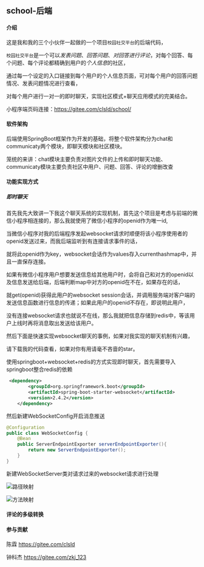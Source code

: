 ## school-后端

#### 介绍

这是我和我的三个小伙伴一起做的一个项目`校园社交平台`的后端代码，

`校园社交平台`是一个可以*发表问题*、*回答问题*、*对回答进行评论*，对每个回答、每个问题、每个评论都精确到用户的*个人信息*的社区，

通过每一个设定的入口链接到每个用户的个人信息页面，可对每个用户的回答问题情况、发表问题情况进行查看，

对每个用户进行一对一的即时聊天，实现社区模式+聊天应用模式的完美结合。

小程序端页码连接：https://gitee.com/clsld/school/

#### 软件架构

后端使用SpringBoot框架作为开发的基础，将整个软件架构分为chat和communicaty两个模块，即聊天模块和社区模块。

笼统的来讲：chat模块主要负责对图片文件的上传和即时聊天功能、communicaty模块主要负责社区中用户、问题、回答、评论的增删改查


#### 功能实现方式

##### 即时聊天

首先我先大致讲一下我这个聊天系统的实现机制，首先这个项目是考虑与前端的微信小程序相连接的，那么我就使用了微信小程序的openid作为唯一id,

当微信小程序对我的后端程序发起websocket请求时顺便将该小程序使用者的openid发送过来，而我后端监听到有连接请求事件的话，

就将此openid作为key，websocket会话作为values存入currenthashmap中，并且一直保存连接。

如果有微信小程序用户想要发送信息给其他用户时，会将自己和对方的openid以及信息发送给后端，后端判断map中对方的openid在不在，如果存在的话，

就get(openid)获得此用户的websocket session会话，并调用服务端对客户端的发送信息函数进行信息的传递；如果此用户的openid不存在，即说明此用户，

没有连接websocket请求也就说不在线，那么我就把信息存储到redis中，等该用户上线时再将消息取出发送给该用户。



然后下面是快速实现websocket聊天的事例，如果对我实现的聊天机制有兴趣，

请下载我的代码查看，如果对你有用请毫不吝啬的star。
   
使用springboot+websocket+redis的方式实现即时聊天，首先需要导入springboot整合redis的依赖

```xml
 <dependency>
        <groupId>org.springframework.boot</groupId>
        <artifactId>spring-boot-starter-websocket</artifactId>
        <version>2.4.2</version>
    </dependency>
```
然后新建WebSocketConfig开启消息推送

```java
@Configuration
public class WebSocketConfig {
    @Bean
    public ServerEndpointExporter serverEndpointExporter(){
        return new ServerEndpointExporter();
    }
}
```
新建WebSocketServer类对请求过来的websocket请求进行处理

![路径映射](https://images.gitee.com/uploads/images/2021/0706/075640_10bdc63d_5688172.png "屏幕截图.png")

![方法映射](https://images.gitee.com/uploads/images/2021/0706/075947_3d146be2_5688172.png "屏幕截图.png")


#### 评论的多级转换



#### 参与贡献

陈霖 https://gitee.com/clsld

钟科杰 https://gitee.com/zkj_123


